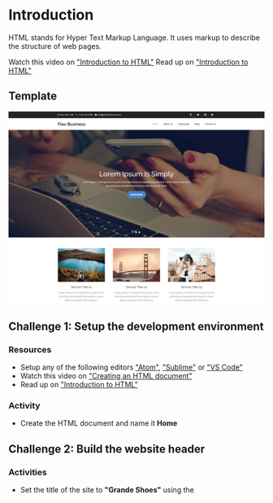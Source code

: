 # Introduction
HTML stands for Hyper Text Markup Language. It uses markup to describe the structure of web pages.

Watch this video on ["Introduction to HTML"](https://scrimba.com/p/pZaVfV/cQr3mfM)
Read up on ["Introduction to HTML"](https://www.w3schools.com/html/html_intro.asp)


## Template
![Homepage theme](HomepageTheme.png)



## Challenge 1: Setup the development environment
### Resources
- Setup any of the following editors ["Atom"](https://atom.io/), ["Sublime"](https://www.sublimetext.com/3) or ["VS Code"](https://code.visualstudio.com/docs/setup/setup-overview)
- Watch this video on ["Creating an HTML document"](https://scrimba.com/p/pZaVfV/cPydyur)
- Read up on ["Introduction to HTML"](https://www.w3schools.com/html/html_intro.asp)

### Activity
- Create the HTML document and name it **Home**



## Challenge 2: Build the website header
### Activities
- Set the title of the site to **"Grande Shoes"** using the <title> element.
- Set the background and text color using the <style element>
  - Read up on ["HTML Head"](https://www.w3schools.com/html/html_head.asp)
  - Watch this video on ["Head Elements and Scripts"](https://scrimba.com/p/pZaVfV/c3W7QS8)
  
  
- Set the 
  - Read up on ["HTML Elements"](https://www.w3schools.com/html/html_elements.asp)  
  - Watch this video on ["Nesting Elements"](https://scrimba.com/p/pZaVfV/cQ4z8sM)
